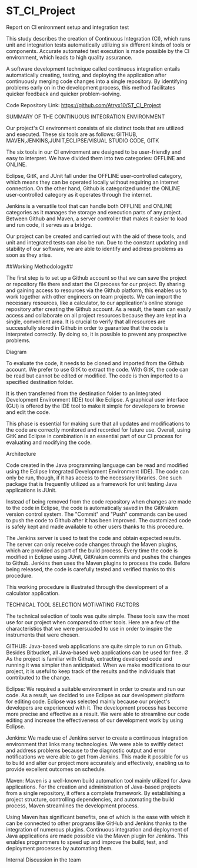 # ST_CI_Project
Report on CI enironment setup and integration test

This study describes the creation of Continuous Integration (CI), which runs unit and integration tests automatically utilizing six different kinds of tools or components. Accurate automated test execution is made possible by the CI environment, which leads to high quality assurance.

A software development technique called continuous integration entails automatically creating, testing, and deploying the application after continuously merging code changes into a single repository. By identifying problems early on in the development process, this method facilitates quicker feedback and quicker problem-solving.

Code Repository Link: https://github.com/Atryx10/ST_CI_Project


SUMMARY OF THE CONTINUOUS INTEGRATION ENVIRONMENT

Our project's CI environment consists of six distinct tools that are utilized and executed. 
These six tools are as follows: GITHUB, MAVEN,JENKINS,JUNIT,ECLIPSE/VISUAL STUDIO CODE, GITK

The six tools in our CI environment are designed to be user-friendly and easy to interpret. We have divided them into two categories: OFFLINE and ONLINE.

Eclipse, GitK, and JUnit fall under the OFFLINE user-controlled category, which means they can be operated locally without requiring an internet connection. On the other hand, Github is categorized under the ONLINE user-controlled category as it operates through the internet.

Jenkins is a versatile tool that can handle both OFFLINE and ONLINE categories as it manages the storage and execution parts of any project. Between Github and Maven, a server controller that makes it easier to load and run code, it serves as a bridge.

Our project can be created and carried out with the aid of these tools, and unit and integrated tests can also be run. Due to the constant updating and stability of our software, we are able to identify and address problems as soon as they arise.

##Working Methodology##

The first step is to set up a Github account so that we can save the project or repository file there and start the CI process for our project. By sharing and gaining access to resources via the Github platform, this enables us to work together with other engineers on team projects. We can import the necessary resources, like a calculator, to our application's online storage repository after creating the Github account.
As a result, the team can easily access and collaborate on all project resources because they are kept in a single, convenient area. It is crucial to verify that all resources are successfully stored in Github in order to guarantee that the code is interpreted correctly.
By doing so, it is possible to prevent any prospective problems.


Diagram

To evaluate the code, it needs to be cloned and imported from the Github account. We prefer to use GitK to extract the code. With GitK, the code can be read but cannot be edited or modified. The code is then imported to a specified destination folder.

It is then transferred from the destination folder to an Integrated Development Environment (IDE) tool like Eclipse. A graphical user interface (GUI) is offered by the IDE tool to make it simple for developers to browse and edit the code.

This phase is essential for making sure that all updates and modifications to the code are correctly monitored and recorded for future use. Overall, using GitK and Eclipse in combination is an essential part of our CI process for evaluating and modifying the code.

Architecture 







Code created in the Java programming language can be read and modified using the Eclipse Integrated Development Environment (IDE). The code can only be run, though, if it has access to the necessary libraries. One such package that is frequently utilized as a framework for unit testing Java applications is JUnit.

Instead of being removed from the code repository when changes are made to the code in Eclipse, the code is automatically saved in the GitKraken version control system. The "Commit" and "Push" commands can be used to push the code to Github after it has been improved. The customized code is safely kept and made available to other users thanks to this procedure.

The Jenkins server is used to test the code and obtain expected results. The server can only receive code changes through the Maven plugins, which are provided as part of the build process. Every time the code is modified in Eclipse using JUnit, GitKraken commits and pushes the changes to Github. Jenkins then uses the Maven plugins to process the code. Before being released, the code is carefully tested and verified thanks to this procedure.

This working procedure is illustrated through the development of a calculator application.


TECHNICAL TOOL SELECTION MOTIVATING FACTORS

The technical selection of tools was quite simple. These tools saw the most use for our project when compared to other tools. Here are a few of the characteristics that we were persuaded to use in order to inspire the instruments that were chosen.


GITHUB: Java-based web applications are quite simple to run on Github. Besides Bitbucket, all Java-based web applications can be used for free. Ø As the project is familiar with Github, extracting developed code and running it was simpler than anticipated. When we make modifications to our project, it is useful to keep track of the results and the individuals that contributed to the change.

Eclipse: We required a suitable environment in order to create and run our code. As a result, we decided to use Eclipse as our development platform for editing code. Eclipse was selected mainly because our project's developers are experienced with it. The development process has become more precise and effective as a result. We were able to streamline our code editing and increase the effectiveness of our development work by using Eclipse.

Jenkins: 
We made use of Jenkins server to create a continuous integration environment that links many technologies. We were able to swiftly detect and address problems because to the diagnostic output and error notifications we were able to get from Jenkins. This made it possible for us to build and alter our project more accurately and effectively, enabling us to provide excellent outcomes on schedule.

Maven: Maven is a well-known build automation tool mainly utilized for Java applications. For the creation and administration of Java-based projects from a single repository, it offers a complete framework. By establishing a project structure, controlling dependencies, and automating the build process, Maven streamlines the development process.

Using Maven has significant benefits, one of which is the ease with which it can be connected to other programs like GitHub and Jenkins thanks to the integration of numerous plugins. Continuous integration and deployment of Java applications are made possible via the Maven plugin for Jenkins. This enables programmers to speed up and improve the build, test, and deployment processes by automating them.

Internal Discussion in the team




